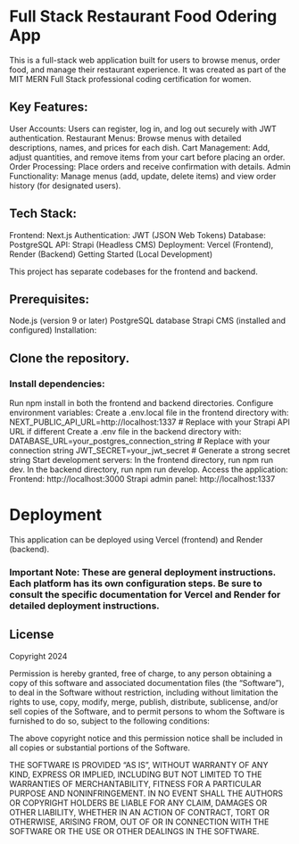 # Full Stack Restaurant Food Odering App 

This is a full-stack web application built for users to browse menus, order food, and manage their restaurant experience. It was created as part of the MIT MERN Full Stack professional coding certification for women.

## Key Features:

User Accounts: Users can register, log in, and log out securely with JWT authentication.
Restaurant Menus: Browse menus with detailed descriptions, names, and prices for each dish.
Cart Management: Add, adjust quantities, and remove items from your cart before placing an order.
Order Processing: Place orders and receive confirmation with details.
Admin Functionality: Manage menus (add, update, delete items) and view order history (for designated users).

## Tech Stack:

Frontend: Next.js
Authentication: JWT (JSON Web Tokens)
Database: PostgreSQL
API: Strapi (Headless CMS)
Deployment: Vercel (Frontend), Render (Backend)
Getting Started (Local Development)

This project has separate codebases for the frontend and backend.

## Prerequisites:

Node.js (version 9 or later)
PostgreSQL database
Strapi CMS (installed and configured)
Installation:

## Clone the repository.

### Install dependencies:
Run npm install in both the frontend and backend directories.
Configure environment variables:
Create a .env.local file in the frontend directory with:
NEXT_PUBLIC_API_URL=http://localhost:1337  # Replace with your Strapi API URL if different
Create a .env file in the backend directory with:
DATABASE_URL=your_postgres_connection_string  # Replace with your connection string
JWT_SECRET=your_jwt_secret  # Generate a strong secret string
Start development servers:
In the frontend directory, run npm run dev.
In the backend directory, run npm run develop.
Access the application:
Frontend: http://localhost:3000
Strapi admin panel: http://localhost:1337


# Deployment

This application can be deployed using Vercel (frontend) and Render (backend).

### Important Note: These are general deployment instructions. Each platform has its own configuration steps. Be sure to consult the specific documentation for Vercel and Render for detailed deployment instructions.

## License

Copyright 2024 

Permission is hereby granted, free of charge, to any person obtaining a copy of this software and associated documentation files (the “Software”), to deal in the Software without restriction, including without limitation the rights to use, copy, modify, merge, publish, distribute, sublicense, and/or sell copies of the Software, and to permit persons to whom the Software is furnished to do so, subject to the following conditions:

The above copyright notice and this permission notice shall be included in all copies or substantial portions of the Software.

THE SOFTWARE IS PROVIDED “AS IS”, WITHOUT WARRANTY OF ANY KIND, EXPRESS OR IMPLIED, INCLUDING BUT NOT LIMITED TO THE WARRANTIES OF MERCHANTABILITY, FITNESS FOR A PARTICULAR PURPOSE AND NONINFRINGEMENT. IN NO EVENT SHALL THE AUTHORS OR COPYRIGHT HOLDERS BE LIABLE FOR ANY CLAIM, DAMAGES OR OTHER LIABILITY, WHETHER IN AN ACTION OF CONTRACT, TORT OR OTHERWISE, ARISING FROM, OUT OF OR IN CONNECTION WITH THE SOFTWARE OR THE USE OR OTHER DEALINGS IN THE SOFTWARE.
